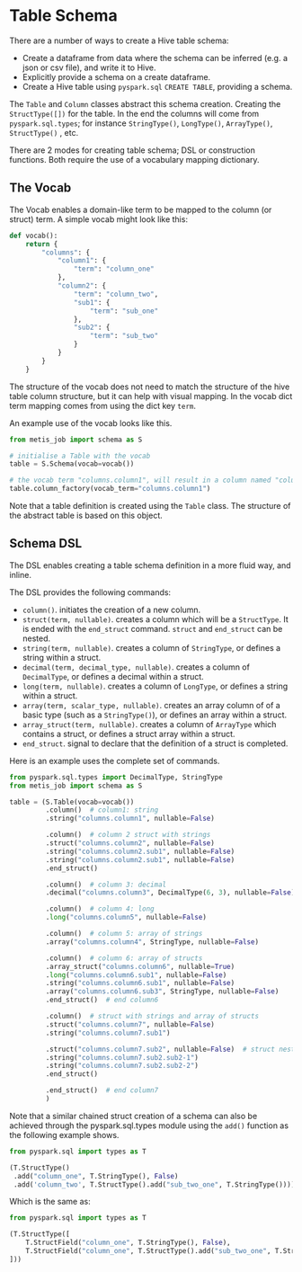 # Table Schema

There are a number of ways to create a Hive table schema:

+ Create a dataframe from data where the schema can be inferred (e.g. a json or csv file), and write it to Hive.
+ Explicitly provide a schema on a create dataframe.
+ Create a Hive table using `pyspark.sql` `CREATE TABLE`, providing a schema.

The `Table` and `Column` classes abstract this schema creation. Creating the `StructType([])` for the table. In the end
the columns will come from `pyspark.sql.types`; for instance `StringType()`, `LongType()`, `ArrayType()`, `StructType()`
, etc.

There are 2 modes for creating table schema; DSL or construction functions. Both require the use of a vocabulary mapping
dictionary.


## The Vocab
The Vocab enables a domain-like term to be mapped to the column (or struct) term. A simple vocab might look like
this:

```python
def vocab():
    return {
        "columns": {
            "column1": {
                "term": "column_one"
            },
            "column2": {
                "term": "column_two",
                "sub1": {
                    "term": "sub_one"
                },
                "sub2": {
                    "term": "sub_two"
                }
            }
        }
    }
```

The structure of the vocab does not need to match the structure of the hive table column structure, but it can help with
visual mapping. In the vocab dict term mapping comes from using the dict key `term`.

An example use of the vocab looks like this.

```python
from metis_job import schema as S

# initialise a Table with the vocab
table = S.Schema(vocab=vocab())

# the vocab term "columns.column1", will result in a column named "column_one" 
table.column_factory(vocab_term="columns.column1")
```

Note that a table definition is created using the `Table` class. The structure of the abstract table is based on this
object.

## Schema DSL

The DSL enables creating a table schema definition in a more fluid way, and inline.

The DSL provides the following commands:

+ `column()`. initiates the creation of a new column.
+ `struct(term, nullable)`. creates a column which will be a `StructType`. It is ended with the `end_struct`
  command.  `struct` and `end_struct` can be nested.
+ `string(term, nullable)`. creates a column of `StringType`, or defines a string within a struct.
+ `decimal(term, decimal_type, nullable)`. creates a column of `DecimalType`, or defines a decimal within a struct.
+ `long(term, nullable)`. creates a column of `LongType`, or defines a string within a struct.
+ `array(term, scalar_type, nullable)`. creates an array column of of a basic type (such as a `StringType()`), or
  defines an array within a struct.
+ `array_struct(term, nullable)`. creates a column of `ArrayType` which contains a struct, or defines a struct array
  within a struct.
+ `end_struct`. signal to declare that the definition of a struct is completed.

Here is an example uses the complete set of commands.

```python
from pyspark.sql.types import DecimalType, StringType
from metis_job import schema as S

table = (S.Table(vocab=vocab())
         .column()  # column1: string
         .string("columns.column1", nullable=False)

         .column()  # column 2 struct with strings
         .struct("columns.column2", nullable=False)
         .string("columns.column2.sub1", nullable=False)
         .string("columns.column2.sub1", nullable=False)
         .end_struct()

         .column()  # column 3: decimal
         .decimal("columns.column3", DecimalType(6, 3), nullable=False)

         .column()  # column 4: long
         .long("columns.column5", nullable=False)

         .column()  # column 5: array of strings
         .array("columns.column4", StringType, nullable=False)

         .column()  # column 6: array of structs
         .array_struct("columns.column6", nullable=True)
         .long("columns.column6.sub1", nullable=False)
         .string("columns.column6.sub1", nullable=False)
         .array("columns.column6.sub3", StringType, nullable=False)
         .end_struct()  # end column6

         .column()  # struct with strings and array of structs
         .struct("columns.column7", nullable=False)
         .string("columns.column7.sub1")

         .struct("columns.column7.sub2", nullable=False)  # struct nested in a struct
         .string("columns.column7.sub2.sub2-1")
         .string("columns.column7.sub2.sub2-2")
         .end_struct()

         .end_struct()  # end column7
         )
```

Note that a similar chained struct creation of a schema can also be achieved through the pyspark.sql.types module using
the `add()` function as the following example shows.

```python
from pyspark.sql import types as T

(T.StructType()
 .add("column_one", T.StringType(), False)
 .add('column_two', T.StructType().add("sub_two_one", T.StringType())))
```

Which is the same as:

```python
from pyspark.sql import types as T

(T.StructType([
    T.StructField("column_one", T.StringType(), False),
    T.StructField("column_one", T.StructType().add("sub_two_one", T.StringType()))
]))
```
